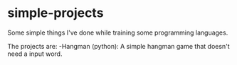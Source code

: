 # simple-projects
Some simple things I've done while training some programming languages.

The projects are:
-Hangman (python): A simple hangman game that doesn't need a input word.

